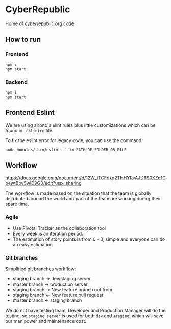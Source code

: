 # CyberRepublic

Home of cyberrepublic.org code

## How to run
### Frontend
```shell
npm i
npm start
```

### Backend
```shell
npm i
npm start
```

## Frontend Eslint
We are using airbnb's elint rules plus little customizations which can be found in `.eslintrc` file

To fix the eslint error for legacy code, you can use the command:
```shell
node_modules/.bin/eslint --fix PATH_OF_FOLDER_OR_FILE
```

## Workflow

https://docs.google.com/document/d/12W_iTCFrlxq2THHYRvAJD6S0XZq1CoewtBbv5wiD9G0/edit?usp=sharing

The workflow is made based on the situation that the team is globally distributed around the world and part of the team are working during their spare time.

### Agile
* Use Pivotal Tracker as the collaboration tool
* Every week is an iteration period.
* The estimation of story points is from 0 - 3, simple and everyone can do an easy estimation

### Git branches
Simplified git branches workflow:
* staging branch -> dev/staging server
* master branch -> production server
* staging branch -> New feature branch out from 
* staging branch <- New feature pull request
* master branch <- staging branch

We do not have testing team, Developer and Production Manager will do the testing, so `staging server` is used for both `dev` and `staging`, which will save our man power and maintenance cost.
